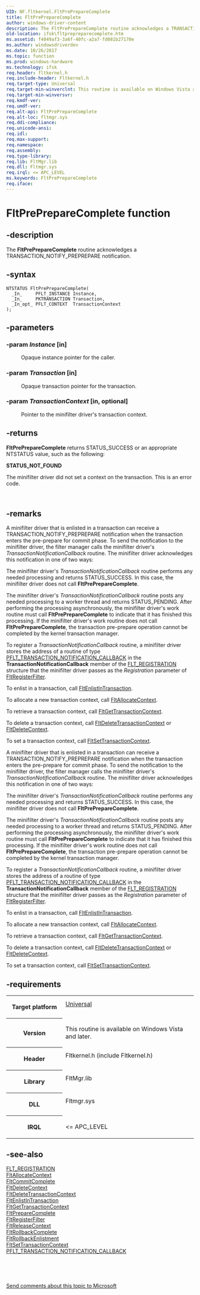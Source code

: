```yaml
---
UID: NF.fltkernel.FltPrePrepareComplete
title: FltPrePrepareComplete
author: windows-driver-content
description: The FltPrePrepareComplete routine acknowledges a TRANSACTION_NOTIFY_PREPREPARE notification.
old-location: ifsk\fltprepreparecomplete.htm
ms.assetid: f4049af3-3a6f-40fc-a2a7-fd081b27170e
ms.author: windowsdriverdev
ms.date: 10/26/2017
ms.topic: function
ms.prod: windows-hardware
ms.technology: ifsk
req.header: fltkernel.h
req.include-header: Fltkernel.h
req.target-type: Universal
req.target-min-winverclnt: This routine is available on Windows Vista and later.
req.target-min-winversvr: 
req.kmdf-ver: 
req.umdf-ver: 
req.alt-api: FltPrePrepareComplete
req.alt-loc: fltmgr.sys
req.ddi-compliance: 
req.unicode-ansi: 
req.idl: 
req.max-support: 
req.namespace: 
req.assembly: 
req.type-library: 
req.lib: FltMgr.lib
req.dll: Fltmgr.sys
req.irql: <= APC_LEVEL
ms.keywords: FltPrePrepareComplete
req.iface: 
---
```


# FltPrePrepareComplete function



## -description
<p>The <b>FltPrePrepareComplete</b> routine acknowledges a TRANSACTION_NOTIFY_PREPREPARE notification. </p>


## -syntax

````
NTSTATUS FltPrePrepareComplete(
  _In_     PFLT_INSTANCE Instance,
  _In_     PKTRANSACTION Transaction,
  _In_opt_ PFLT_CONTEXT  TransactionContext
);
````


## -parameters
<dl>

### -param <i>Instance</i> [in]

<dd>
<p>Opaque instance pointer for the caller. </p>
</dd>

### -param <i>Transaction</i> [in]

<dd>
<p>Opaque transaction pointer for the transaction. </p>
</dd>

### -param <i>TransactionContext</i> [in, optional]

<dd>
<p>Pointer to the minifilter driver's transaction context. </p>
</dd>
</dl>

## -returns
<p><b>FltPrePrepareComplete</b> returns STATUS_SUCCESS or an appropriate NTSTATUS value, such as the following: </p><dl>
<dt><b>STATUS_NOT_FOUND</b></dt>
</dl><p>The minifilter driver did not set a context on the transaction. This is an error code. </p>

<p> </p>

## -remarks
<p>A minifilter driver that is enlisted in a transaction can receive a TRANSACTION_NOTIFY_PREPREPARE notification when the transaction enters the pre-prepare for commit phase. To send the notification to the minifilter driver, the filter manager calls the minifilter driver's <i>TransactionNotificationCallback</i> routine. The minifilter driver acknowledges this notification in one of two ways: </p>

<p>The minifilter driver's <i>TransactionNotificationCallback</i> routine performs any needed processing and returns STATUS_SUCCESS. In this case, the minifilter driver does not call <b>FltPrePrepareComplete</b>. </p>

<p>The minifilter driver's <i>TransactionNotificationCallback</i> routine posts any needed processing to a worker thread and returns STATUS_PENDING. After performing the processing asynchronously, the minifilter driver's work routine must call <b>FltPrePrepareComplete</b> to indicate that it has finished this processing. If the minifilter driver's work routine does not call <b>FltPrePrepareComplete</b>, the transaction pre-prepare operation cannot be completed by the kernel transaction manager. </p>

<p>To register a <i>TransactionNotificationCallback</i> routine, a minifilter driver stores the address of a routine of type <a href="https://msdn.microsoft.com/library/windows/hardware/ff551121">PFLT_TRANSACTION_NOTIFICATION_CALLBACK</a> in the <b>TransactionNotificationCallback</b> member of the <a href="https://msdn.microsoft.com/library/windows/hardware/ff544811">FLT_REGISTRATION</a> structure that the minifilter driver passes as the <i>Registration</i> parameter of <a href="https://msdn.microsoft.com/library/windows/hardware/ff544305">FltRegisterFilter</a>. </p>

<p>To enlist in a transaction, call <a href="https://msdn.microsoft.com/library/windows/hardware/ff542053">FltEnlistInTransaction</a>.</p>

<p>To allocate a new transaction context, call <a href="https://msdn.microsoft.com/library/windows/hardware/ff541710">FltAllocateContext</a>. </p>

<p>To retrieve a transaction context, call <a href="https://msdn.microsoft.com/library/windows/hardware/ff543175">FltGetTransactionContext</a>. </p>

<p>To delete a transaction context, call <a href="https://msdn.microsoft.com/library/windows/hardware/ff542023">FltDeleteTransactionContext</a> or <a href="https://msdn.microsoft.com/library/windows/hardware/ff541960">FltDeleteContext</a>. </p>

<p>To set a transaction context, call <a href="https://msdn.microsoft.com/library/windows/hardware/ff544554">FltSetTransactionContext</a>. </p>

<p>A minifilter driver that is enlisted in a transaction can receive a TRANSACTION_NOTIFY_PREPREPARE notification when the transaction enters the pre-prepare for commit phase. To send the notification to the minifilter driver, the filter manager calls the minifilter driver's <i>TransactionNotificationCallback</i> routine. The minifilter driver acknowledges this notification in one of two ways: </p>

<p>The minifilter driver's <i>TransactionNotificationCallback</i> routine performs any needed processing and returns STATUS_SUCCESS. In this case, the minifilter driver does not call <b>FltPrePrepareComplete</b>. </p>

<p>The minifilter driver's <i>TransactionNotificationCallback</i> routine posts any needed processing to a worker thread and returns STATUS_PENDING. After performing the processing asynchronously, the minifilter driver's work routine must call <b>FltPrePrepareComplete</b> to indicate that it has finished this processing. If the minifilter driver's work routine does not call <b>FltPrePrepareComplete</b>, the transaction pre-prepare operation cannot be completed by the kernel transaction manager. </p>

<p>To register a <i>TransactionNotificationCallback</i> routine, a minifilter driver stores the address of a routine of type <a href="https://msdn.microsoft.com/library/windows/hardware/ff551121">PFLT_TRANSACTION_NOTIFICATION_CALLBACK</a> in the <b>TransactionNotificationCallback</b> member of the <a href="https://msdn.microsoft.com/library/windows/hardware/ff544811">FLT_REGISTRATION</a> structure that the minifilter driver passes as the <i>Registration</i> parameter of <a href="https://msdn.microsoft.com/library/windows/hardware/ff544305">FltRegisterFilter</a>. </p>

<p>To enlist in a transaction, call <a href="https://msdn.microsoft.com/library/windows/hardware/ff542053">FltEnlistInTransaction</a>.</p>

<p>To allocate a new transaction context, call <a href="https://msdn.microsoft.com/library/windows/hardware/ff541710">FltAllocateContext</a>. </p>

<p>To retrieve a transaction context, call <a href="https://msdn.microsoft.com/library/windows/hardware/ff543175">FltGetTransactionContext</a>. </p>

<p>To delete a transaction context, call <a href="https://msdn.microsoft.com/library/windows/hardware/ff542023">FltDeleteTransactionContext</a> or <a href="https://msdn.microsoft.com/library/windows/hardware/ff541960">FltDeleteContext</a>. </p>

<p>To set a transaction context, call <a href="https://msdn.microsoft.com/library/windows/hardware/ff544554">FltSetTransactionContext</a>. </p>

## -requirements
<table>
<tr>
<th width="30%">
<p>Target platform</p>
</th>
<td width="70%">
<dl>
<dt><a href="http://go.microsoft.com/fwlink/p/?linkid=531356" target="_blank">Universal</a></dt>
</dl>
</td>
</tr>
<tr>
<th width="30%">
<p>Version</p>
</th>
<td width="70%">
<p>This routine is available on Windows Vista and later. </p>
</td>
</tr>
<tr>
<th width="30%">
<p>Header</p>
</th>
<td width="70%">
<dl>
<dt>Fltkernel.h (include Fltkernel.h)</dt>
</dl>
</td>
</tr>
<tr>
<th width="30%">
<p>Library</p>
</th>
<td width="70%">
<dl>
<dt>FltMgr.lib</dt>
</dl>
</td>
</tr>
<tr>
<th width="30%">
<p>DLL</p>
</th>
<td width="70%">
<dl>
<dt>Fltmgr.sys</dt>
</dl>
</td>
</tr>
<tr>
<th width="30%">
<p>IRQL</p>
</th>
<td width="70%">
<p>&lt;= APC_LEVEL</p>
</td>
</tr>
</table>

## -see-also
<dl>
<dt>
<a href="https://msdn.microsoft.com/library/windows/hardware/ff544811">FLT_REGISTRATION</a>
</dt>
<dt>
<a href="https://msdn.microsoft.com/library/windows/hardware/ff541710">FltAllocateContext</a>
</dt>
<dt>
<a href="https://msdn.microsoft.com/library/windows/hardware/ff541875">FltCommitComplete</a>
</dt>
<dt>
<a href="https://msdn.microsoft.com/library/windows/hardware/ff541960">FltDeleteContext</a>
</dt>
<dt>
<a href="https://msdn.microsoft.com/library/windows/hardware/ff542023">FltDeleteTransactionContext</a>
</dt>
<dt>
<a href="https://msdn.microsoft.com/library/windows/hardware/ff542053">FltEnlistInTransaction</a>
</dt>
<dt>
<a href="https://msdn.microsoft.com/library/windows/hardware/ff543175">FltGetTransactionContext</a>
</dt>
<dt>
<a href="https://msdn.microsoft.com/library/windows/hardware/ff543424">FltPrepareComplete</a>
</dt>
<dt>
<a href="https://msdn.microsoft.com/library/windows/hardware/ff544305">FltRegisterFilter</a>
</dt>
<dt>
<a href="https://msdn.microsoft.com/library/windows/hardware/ff544314">FltReleaseContext</a>
</dt>
<dt>
<a href="https://msdn.microsoft.com/library/windows/hardware/ff544366">FltRollbackComplete</a>
</dt>
<dt>
<a href="https://msdn.microsoft.com/library/windows/hardware/ff544374">FltRollbackEnlistment</a>
</dt>
<dt>
<a href="https://msdn.microsoft.com/library/windows/hardware/ff544554">FltSetTransactionContext</a>
</dt>
<dt>
<a href="https://msdn.microsoft.com/library/windows/hardware/ff551121">PFLT_TRANSACTION_NOTIFICATION_CALLBACK</a>
</dt>
</dl>
<p> </p>
<p> </p>
<p><a href="mailto:wsddocfb@microsoft.com?subject=Documentation%20feedback [ifsk\ifsk]:%20FltPrePrepareComplete routine%20 RELEASE:%20(10/26/2017)&amp;body=%0A%0APRIVACY STATEMENT%0A%0AWe use your feedback to improve the documentation. We don't use your email address for any other purpose, and we'll remove your email address from our system after the issue that you're reporting is fixed. While we're working to fix this issue, we might send you an email message to ask for more info. Later, we might also send you an email message to let you know that we've addressed your feedback.%0A%0AFor more info about Microsoft's privacy policy, see http://privacy.microsoft.com/en-us/default.aspx." title="Send comments about this topic to Microsoft">Send comments about this topic to Microsoft</a></p>

